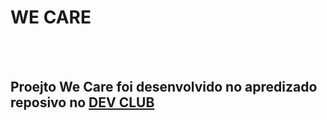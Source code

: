 <h1> WE CARE </h1>
<br>
<br>
<h2> Proejto We Care foi desenvolvido no apredizado reposivo no <a href="https://rodolfomori.com.br/devclub-n1/">DEV CLUB</a> </h2>
